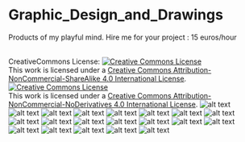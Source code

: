 # Graphic_Design_and_Drawings
Products of my playful mind. 
Hire me  for your project : 15 euros/hour


<br/>CreativeCommons License: 
<a rel="license" href="http://creativecommons.org/licenses/by-nc-sa/4.0/"><img alt="Creative Commons License" style="border-width:0" src="https://i.creativecommons.org/l/by-nc-sa/4.0/88x31.png" /></a><br />This work is licensed under a <a rel="license" href="http://creativecommons.org/licenses/by-nc-sa/4.0/">Creative Commons Attribution-NonCommercial-ShareAlike 4.0 International License</a>.
<a rel="license" href="http://creativecommons.org/licenses/by-nc-nd/4.0/"><img alt="Creative Commons License" style="border-width:0" src="https://i.creativecommons.org/l/by-nc-nd/4.0/88x31.png" /></a><br />This work is licensed under a <a rel="license" href="http://creativecommons.org/licenses/by-nc-nd/4.0/">Creative Commons Attribution-NonCommercial-NoDerivatives 4.0 International License</a>.
![alt text](https://github.com/artistworking/Graphic_Design_and_Drawings/blob/master/Ariel_2.png)
![alt text](https://github.com/artistworking/Graphic_Design_and_Drawings/blob/master/Asset%205.png)
![alt text](https://github.com/artistworking/Graphic_Design_and_Drawings/blob/master/Asset%206.png)
![alt text](https://github.com/artistworking/Graphic_Design_and_Drawings/blob/master/Cell_DNA_Histones.png)
![alt text](https://github.com/artistworking/Graphic_Design_and_Drawings/blob/master/DNA_Sequencing.png)
![alt text](https://github.com/artistworking/Graphic_Design_and_Drawings/blob/master/DNA_Translation.png)
![alt text](https://github.com/artistworking/Graphic_Design_and_Drawings/blob/master/ExomeCapture.png)
![alt text](https://github.com/artistworking/Graphic_Design_and_Drawings/blob/master/Inuits.png)
![alt text](https://github.com/artistworking/Graphic_Design_and_Drawings/blob/master/Mutation.png)
![alt text](https://github.com/artistworking/Graphic_Design_and_Drawings/blob/master/PP.png)
![alt text](https://github.com/artistworking/Graphic_Design_and_Drawings/blob/master/Raven.png)
![alt text](https://github.com/artistworking/Graphic_Design_and_Drawings/blob/master/Tree_Cover.jpg)
![alt text](https://github.com/artistworking/Graphic_Design_and_Drawings/blob/master/Virus.png)
![alt text](https://github.com/artistworking/Graphic_Design_and_Drawings/blob/master/Back.png)
![alt text](https://github.com/artistworking/Graphic_Design_and_Drawings/blob/master/Front1.png)
![alt text](https://github.com/artistworking/Graphic_Design_and_Drawings/blob/master/Front2.png)
![alt text](https://github.com/artistworking/Graphic_Design_and_Drawings/blob/master/FrontReflection.png)
![alt text](https://github.com/artistworking/Graphic_Design_and_Drawings/blob/master/HackPPL.png)
![alt text](https://github.com/artistworking/Graphic_Design_and_Drawings/blob/master/BINF_Mug_Front_Black-05.png)
![alt text](https://github.com/artistworking/Graphic_Design_and_Drawings/blob/master/CrackedCrystalLaticce.png)
